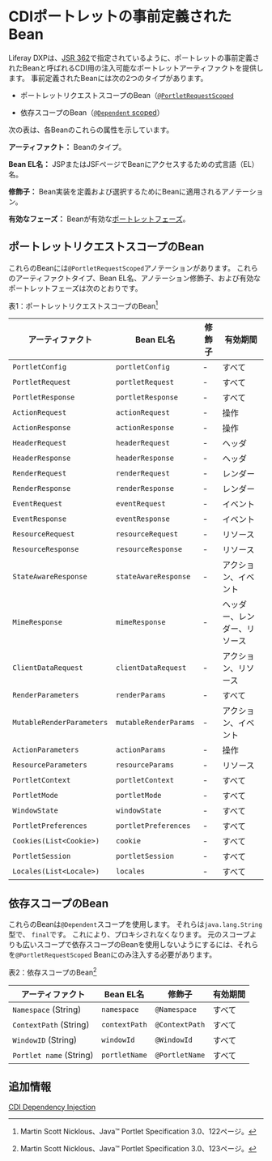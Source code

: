 # CDIポートレットの事前定義されたBean

Liferay DXPは、[JSR 362](https://jcp.org/en/jsr/detail?id=362)で指定されているように、ポートレットの事前定義されたBeanと呼ばれるCDI用の注入可能なポートレットアーティファクトを提供します。  事前定義されたBeanには次の2つのタイプがあります。

* ポートレットリクエストスコープのBean（[`@PortletRequestScoped`](https://learn.liferay.com/reference/latest/en/portlet-api/javax/portlet/annotations/PortletRequestScoped.html)

* 依存スコープのBean（[`@Dependent` scoped](https://docs.oracle.com/javaee/7/api/javax/enterprise/context/Dependent.html)）

次の表は、各Beanのこれらの属性を示しています。

**アーティファクト：** Beanのタイプ。

**Bean EL名：** JSPまたはJSFページでBeanにアクセスするための式言語（EL）名。

**修飾子：** Bean実装を定義および選択するためにBeanに適用されるアノテーション。

**有効なフェーズ：** Beanが有効な[ポートレットフェーズ](../../reference/portlets.md)。

## ポートレットリクエストスコープのBean

これらのBeanには`@PortletRequestScoped`アノテーションがあります。 これらのアーティファクトタイプ、Bean EL名、アノテーション修飾子、および有効なポートレットフェーズは次のとおりです。

表1：ポートレットリクエストスコープのBean[^1]

| アーティファクト                      | Bean EL名              | 修飾子 | 有効期間           |
| ----------------------------- | --------------------- | --- | -------------- |
| `PortletConfig`               | `portletConfig`       | -   | すべて            |
| `PortletRequest`              | `portletRequest`      | -   | すべて            |
| `PortletResponse`             | `portletResponse`     | -   | すべて            |
| `ActionRequest`               | `actionRequest`       | -   | 操作             |
| `ActionResponse`              | `actionResponse`      | -   | 操作             |
| `HeaderRequest`               | `headerRequest`       | -   | ヘッダ            |
| `HeaderResponse`              | `headerResponse`      | -   | ヘッダ            |
| `RenderRequest`               | `renderRequest`       | -   | レンダー           |
| `RenderResponse`              | `renderResponse`      | -   | レンダー           |
| `EventRequest`                | `eventRequest`        | -   | イベント           |
| `EventResponse`               | `eventResponse`       | -   | イベント           |
| `ResourceRequest`             | `resourceRequest`     | -   | リソース           |
| `ResourceResponse`            | `resourceResponse`    | -   | リソース           |
| `StateAwareResponse`          | `stateAwareResponse`  | -   | アクション、イベント     |
| `MimeResponse`                | `mimeResponse`        | -   | ヘッダー、レンダー、リソース |
| `ClientDataRequest`           | `clientDataRequest`   | -   | アクション、リソース     |
| `RenderParameters`            | `renderParams`        | -   | すべて            |
| `MutableRenderParameters`     | `mutableRenderParams` | -   | アクション、イベント     |
| `ActionParameters`            | `actionParams`        | -   | 操作             |
| `ResourceParameters`          | `resourceParams`      | -   | リソース           |
| `PortletContext`              | `portletContext`      | -   | すべて            |
| `PortletMode`                 | `portletMode`         | -   | すべて            |
| `WindowState`                 | `windowState`         | -   | すべて            |
| `PortletPreferences`          | `portletPreferences`  | -   | すべて            |
| `Cookies(List<Cookie>)` | `cookie`              | -   | すべて            |
| `PortletSession`              | `portletSession`      | -   | すべて            |
| `Locales(List<Locale>)` | `locales`             | -   | すべて            |

## 依存スコープのBean

これらのBeanは`@Dependent`スコープを使用します。 それらは`java.lang.String`型で、 `final`です。 これにより、プロキシされなくなります。  元のスコープよりも広いスコープで依存スコープのBeanを使用しないようにするには、それらを`@PortletRequestScoped` Beanにのみ注入する必要があります。

表2：依存スコープのBean[^2]

| アーティファクト                | Bean EL名      | 修飾子            | 有効期間 |
| ----------------------- | ------------- | -------------- | ---- |
| `Namespace` (String)    | `namespace`   | `@Namespace`   | すべて  |
| `ContextPath` (String)  | `contextPath` | `@ContextPath` | すべて  |
| `WindowID` (String)     | `windowId`    | `@WindowId`    | すべて  |
| `Portlet name` (String) | `portletName` | `@PortletName` | すべて  |

## 追加情報

[CDI Dependency Injection](../../../core-frameworks/dependency-injection.md)

[^1]: Martin Scott Nicklous、Java&trade; Portlet Specification 3.0、122ページ。

[^2]: Martin Scott Nicklous、Java&trade; Portlet Specification 3.0、123ページ。